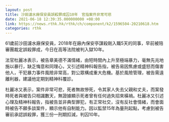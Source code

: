 ```yaml
---
layout: post
title: 沙田濾水廠保安員誤殺罪成囚10年　官指案件非常可悲
date: 2021-06-18 12:39:35.000000000 +08:00
link: https://news.rthk.hk/rthk/ch/component/k2/1596504-20210618.htm
categories: rthk
---
```


61歲前沙田濾水廠保安員，2018年在廠內保安亭謀殺剛入職5天的同事，早前被陪審團裁定誤殺罪成，今日在高等法院被判入獄10年。

法官杜麗冰表示，被告章美德不滿情緒，由短時間內上升至極端暴力，毫無先兆地施以暴行，缺乏悔意和同理心，又引述精神科報告指，被告易因焦慮或盛怒而傷害他人，干犯暴力事件風險非常高，對公眾構成重大危機。基於風險管理，被告需遠離利器，建議他定期到精神科覆診。

杜麗冰又表示，案件非常可悲，死者無故慘死，令其家人失去父親和丈夫，而案發時死者與被告只相識數天，無證據顯示死者曾有任何過失招來橫禍。杜麗冰又引述心理及精神科報告，指被告並非典型罪犯，有正常社交，沒有反社會情緒，而會面時被告不願多談案件，顯示他有自制能力。因以監禁15年為量刑起點，考慮到被告審前承認誤殺罪，獲三份一刑期扣減，判囚10年。
